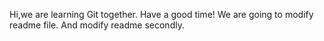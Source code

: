 Hi,we are learning Git together.
Have a good time!
We are going to modify readme file.
And modify readme secondly.
